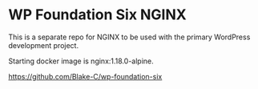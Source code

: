 # WP Foundation Six NGINX

This is a separate repo for NGINX to be used with the primary WordPress development project.

Starting docker image is nginx:1.18.0-alpine.

https://github.com/Blake-C/wp-foundation-six
